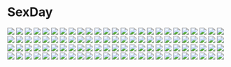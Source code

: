 # SexDay
![](https://konachan.com/image/027eea0cea91cde182442e6deb443da4/Konachan.com%20-%20183016%20all_male%20animal%20asakurashinji%20bicolored_eyes%20bird%20black_bullet%20black_hair%20gun%20male%20satomi_rentarou%20short_hair%20tie%20weapon.jpg)
![](https://konachan.com/jpeg/4b32db18f1b7c4f956b9c7223c84beb3/Konachan.com%20-%208865%20glasses%20lucky_star%20school_uniform%20stars%20takara_miyuki.jpg)
![](https://konachan.com/jpeg/f5d729c2a3f303e97b7d11cfa2e0851b/Konachan.com%20-%2084023%20ef%20ef_a_fairy_tale_of_the_two%20hayama_mizuki%20himura_yu.jpg)
![](https://konachan.com/image/dd3375a252b03ec69ea1c5693e43b0c7/Konachan.com%20-%2080500%202girls%20barefoot%20bath%20blush%20breasts%20brown_eyes%20brown_hair%20bubbles%20long_hair%20misaka_mikoto%20navel%20nude%20shirai_kuroko%20short_hair%20yanagi_shinsuke.jpg)
![](https://konachan.com/image/b97f4c6a64e7178bdae12168645b430f/Konachan.com%20-%20159400%202girls%20android_18%20blonde_hair%20blue_eyes%20breasts%20cleavage%20crossover%20dragonball%20dress%20drink%20green_eyes%20make_days%20pantyhose%20saber%20short_hair.jpg)
![](https://konachan.com/image/c6e15a93f154a997349ff4f52cd25cc9/Konachan.com%20-%2023716%20air%20kamio_misuzu%20key%20snow%20visualart%20winter.jpg)
![](https://konachan.com/jpeg/ad27a1f50bf949f242a30b32bfe20b3c/Konachan.com%20-%2069862%202girls%20blush%20bra%20breast_grab%20breasts%20censored%20game_cg%20nipples%20nude%20panties%20purple_hair%20pussy%20short_hair%20skyfish%20spread_legs%20tree%20underwear.jpg)
![](https://konachan.com/jpeg/6983c806447fda513f632e3a83628dc7/Konachan.com%20-%20149036%20ass%20chuunibyou_demo_koi_ga_shitai%21%20gym_uniform%20short_hair%20swordsouls%20tears%20tsuyuri_kumin.jpg)
![](https://konachan.com/jpeg/c7e10ca85871544196311d7125811267/Konachan.com%20-%20199043%20cherry%20food%20fruit%20hatsune_miku%20long_hair%20pink_eyes%20pink_hair%20raymond_busujima%20sakura_miku%20tie%20twintails%20vocaloid.jpg)
![](https://konachan.com/image/7f41b7d51456e5ec31512312d4868ac0/Konachan.com%20-%20297176%20blonde_hair%20blush%20brown_eyes%20brown_hair%20green_eyes%20group%20horns%20hoshii_miki%20idolmaster%20long_hair%20minase_iori%20navel%20purple_eyes%20short_hair%20skirt.jpg)
![](https://konachan.com/jpeg/b9c4c8ce0bea52672cd01b40c48cddb3/Konachan.com%20-%20291168%20blonde_hair%20blue_eyes%20blush%20breasts%20brown_hair%20food%20game_cg%20green_eyes%20long_hair%20marmalade%20pantyhose%20ponytail%20red_eyes%20skirt%20thighhighs%20tie.jpg)
![](https://konachan.com/jpeg/84c995bbbd9fa0cc76d8bc2076ba1c7e/Konachan.com%20-%20133064%20ass%20christmas%20kanna_hisashi%20panties%20thighhighs%20underwear.jpg)
![](https://konachan.com/jpeg/f8491731d2679cdb6ae95a4ae2803abf/Konachan.com%20-%20199081%20bikini%20blush%20breasts%20brown_hair%20game_cg%20giga%20kino_%28kino_konomi%29%20long_hair%20school_uniform%20shinonome_setsuna%20shirogane_x_spirits%21%20skirt%20swimsuit.jpg)
![](https://konachan.com/jpeg/f82f2ba83e850a72e124ac33be6c3881/Konachan.com%20-%20154944%20animal%20brown_eyes%20brown_hair%20fish%20original%20pikuko.jpg)
![](https://konachan.com/image/9c72e19c59bb0e96125ec4c59be4c794/Konachan.com%20-%20148369%20black_hair%20blush%20brown_eyes%20kotegawa_yui%20long_hair%20scarf%20to_love_ru%20winter.jpg)
![](https://konachan.com/image/a2c701a565a7cef86e8455fe3865819c/Konachan.com%20-%20200533%20black_hair%20breast_hold%20brown_hair%20dress%20elbow_gloves%20feathers%20gloves%20group%20headdress%20instrument%20long_hair%20original%20qghy%20red_eyes%20towel%20violin.jpg)
![](https://konachan.com/image/d7036c7bb96fd767526f1de808e5ad3e/Konachan.com%20-%2011139%20chidori_kaname%20full_metal_panic%20gun%20nagayori%20teletha_testarossa%20weapon.jpg)
![](https://konachan.com/jpeg/a7fc6e447075b62dcdbd3a43f996a9d1/Konachan.com%20-%2020673%20galaxy_angel%20milfeulle_sakuraba%20mint_blancmanche%20pink.jpg)
![](https://konachan.com/image/fa858f303dbf703708697f0ac8208a2b/Konachan.com%20-%2016010%20black_hair%20japanese_clothes%20nagomi%20tenmu_shinryuusai%20white.jpg)
![](https://konachan.com/jpeg/408fd7d0ce5a7252d7110dd438545c36/Konachan.com%20-%20259721%20ajifurai%20aliasing%20anthropomorphism%20aqua_eyes%20barefoot%20blush%20breasts%20censored%20close%20gray_hair%20handjob%20navel%20nipples%20nude%20penis%20short_hair%20wet.jpg)
![](https://konachan.com/jpeg/2c78e9e3e94842cec6d4daa134e9952d/Konachan.com%20-%20152562%20ano_ko_wa_ore_kara_hanarenai%20ass%20bed%20blush%20game_cg%20giga%20miyama_haruka%20nironiro%20panties%20ribbons%20school_uniform%20skirt%20thighhighs%20underwear%20upskirt.jpg)
![](https://konachan.com/image/2028cf0bb77fe66f0bdb595ea22d0579/Konachan.com%20-%20114019%20mahou_shoujo_madoka_magica%20tomoe_mami.jpg)
![](https://konachan.com/image/2fb5e4774e0593919f47b6b949bb9e3a/Konachan.com%20-%2028330%20alice_parade%20breast_hold%20bunnygirl%20game_cg%20pussy_juice%20unisonshift%20usagi_luna_hatsujou.jpg)
![](https://konachan.com/jpeg/d8258b9c4fd57582a0be1ea658e31fcf/Konachan.com%20-%20248593%20bandage%20bell%20bow%20braids%20cape%20choker%20doll%20flowers%20gloves%20gray_hair%20headdress%20loli%20pool%20ribbons%20sunflower%20swimsuit%20tetsubuta%20twintails%20water%20wink.jpg)
![](https://konachan.com/jpeg/45580e3c969f30c1988a0dc1785621f0/Konachan.com%20-%20211690%20breasts%20ebi_193%20green_hair%20kazami_yuuka%20navel%20nipples%20pussy%20red_eyes%20short_hair%20thighhighs%20third-party_edit%20touhou%20uncensored%20white.jpg)
![](https://konachan.com/image/977a077823f53a7a695acc7b116318cf/Konachan.com%20-%2089442%20blue_eyes%20blush%20choker%20ikaros%20jpeg_artifacts%20long_hair%20no_bra%20panties%20pink_hair%20purple_eyes%20purple_hair%20short_hair%20underwear%20wings%20yukata.jpg)
![](https://konachan.com/image/50a5280107cd5c7ab203dcce81b66f37/Konachan.com%20-%2019603%20alister_agrew%20last_exile%20tatiana_wisla.jpg)
![](https://konachan.com/image/e14b448988ecab6d8d95b15404542cd7/Konachan.com%20-%20214713%20aqua_eyes%20cherry_blossoms%20flowers%20headband%20katana%20konpaku_youmu%20lolita_fashion%20petals%20short_hair%20siyusiyu13%20sword%20touhou%20weapon%20white_hair%20yukata.jpg)
![](https://konachan.com/image/17f95bd9d1519d459a29471d8b0e2d02/Konachan.com%20-%20198369%20asami_asami%20ass%20barefoot%20blonde_hair%20blue_eyes%20breasts%20hibiki_works%20nipples%20no_bra%20pajamas%20panties%20panty_pull%20striped_panties%20underwear.jpg)
![](https://konachan.com/image/43d628572b4a6fbfaf830d9da647b10e/Konachan.com%20-%20203575%202girls%20blonde_hair%20blue_eyes%20cropped%20ichi_makoto%20long_hair%20ponytail%20purple_hair%20red_eyes%20school_uniform%20sugiura_ayano%20toshinou_kyouko%20wink%20yuru_yuri.jpg)
![](https://konachan.com/image/e8d90e6e978decd247650d4049f72ada/Konachan.com%20-%20298318%202girls%20angel%20animal%20barefoot%20book%20bra%20breasts%20cameltoe%20cat%20demon%20drink%20food%20glasses%20halo%20horns%20logo%20original%20panties%20red_eyes%20shorts%20sydus%20tail%20wings.jpg)
![](https://konachan.com/image/b4dd6cd719d45630d124b33559724888/Konachan.com%20-%20126804%20breasts%20censored%20cum%20dildo%20gym_uniform%20masturbation%20mikamin%20nipples%20original%20pussy%20topless.jpg)
![](https://konachan.com/image/61f02f641ce5efa77c32595c292b353a/Konachan.com%20-%2020867%20flcl%20kitsurubami.jpg)
![](https://konachan.com/jpeg/d88769dee9eb07cab24eb1839a3bc31e/Konachan.com%20-%20243474%202girls%20annin_doufu%20bow%20brown_eyes%20brown_hair%20crown%20dress%20elbow_gloves%20flowers%20gloves%20green_eyes%20himekawa_yuki%20idolmaster%20necklace%20short_hair%20wedding.jpg)
![](https://konachan.com/jpeg/6f8a5055de162d5619acf5eceaa08580/Konachan.com%20-%20183217%202girls%20blue_eyes%20bow%20braids%20brown_eyes%20brown_hair%20culture_japan%20iizuki_tasuku%20koizumi_amane%20long_hair%20pink_hair%20ribbons%20suenaga_mirai%20twintails.jpg)
![](https://konachan.com/image/f86b759cb6e93e0bf92a3319c86786f5/Konachan.com%20-%2098901%20hatsune_miku%20long_hair%20plastick%20thighhighs%20twintails%20vocaloid.jpg)
![](https://konachan.com/image/ad085b58f0b9753d5395fd46ff30276d/Konachan.com%20-%2073618%20animal%20animal_ears%20cat%20catgirl%20jpeg_artifacts%20kantoku%20panties%20thighhighs%20underwear.jpg)
![](https://konachan.com/image/71c4e8329f5c9946f5498d574828c4ba/Konachan.com%20-%2039570%20hidamari_sketch%20hiro%20miyako%20sae%20ume_aoki%20yuno.jpg)
![](https://konachan.com/jpeg/49640e981b8cd49cb5fb14d0ca8b839f/Konachan.com%20-%20239305%20aqua_eyes%20blue_hair%20blush%20brown_hair%20cake%20crossover%20drink%20food%20gun%20hoto_cocoa%20loli%20long_hair%20short_hair%20skirt%20sleeping%20twintails%20weapon%20white_hair.jpg)
![](https://konachan.com/image/9e9d0c4b76fe3a4992fe1f14c6996247/Konachan.com%20-%20258195%20blue_eyes%20blue_hair%20blush%20breasts%20game_cg%20long_hair%20navel%20nipples%20nude%20pussy%20school_uniform%20skirt%20sugoroku_naked%20tagme_%28artist%29%20uncensored.jpg)
![](https://konachan.com/image/e57b12383e829fa0af0db44b3fdee3e8/Konachan.com%20-%2028244%20alice_parade%20breast_grab%20breasts%20bunnygirl%20game_cg%20hitorimeno_alice%20sex%20unisonshift.jpg)
![](https://konachan.com/jpeg/38ac6983a7a1c6706ca0eed1b9b42b76/Konachan.com%20-%20189916%20blush%20japanese_clothes%20kafuu_chino%20kimono%20kirima_sharo%20scan%20school_uniform%20shiratama%20thighhighs%20ujimatsu_chiya%20waitress%20white.jpg)
![](https://konachan.com/image/60ba750445aaffc83e357321f56b95fc/Konachan.com%20-%2023388%20ghost_in_the_shell%20gun%20kusanagi_motoko%20weapon.jpg)
![](https://konachan.com/image/f34c09814af61316fc3151729a427450/Konachan.com%20-%20250534%20aliasing%20animal%20blush%20breasts%20brown_hair%20cat%20dress%20hat%20long_hair%20original%20purple_eyes%20ribbons%20shiwasu_horio%20thighhighs%20twintails%20wristwear.jpg)
![](https://konachan.com/jpeg/e963ccaa056087443a3623d2b08979a0/Konachan.com%20-%20182081%20aqua_hair%20ass%20bodysuit%20breasts%20brown_eyes%20eiyuu_senki_gold%20game_cg%20grass%20green%20long_hair%20nopan%20oyari_ashito%20skintight%20tree%20wristwear.jpg)
![](https://konachan.com/jpeg/7028243485dee7469b0291f874f997f5/Konachan.com%20-%20250309%20ass%20black_hair%20clouds%20loli%20long_hair%20original%20pink_eyes%20scan%20school_swimsuit%20sky%20swimsuit%20takoyaki_%28roast%29%20wet.jpg)
![](https://konachan.com/image/7ad9da5a78f8611e2d345080914048fd/Konachan.com%20-%20105737%20akemi_homura%20black_hair%20dress%20gloves%20headband%20kaname_madoka%20long_hair%20pantyhose%20pink_eyes%20pink_hair%20purple_eyes%20ribbons%20short_hair%20twintails.jpg)
![](https://konachan.com/image/3b973b9c76141da1706de223be8e3eeb/Konachan.com%20-%2028731%20amamiya_ushio%20bed%20blonde_hair%20blue_eyes%20blue_hair%20breasts%20brown_hair%20cleavage%20long_hair%20male%20orange_eyes%20otomiya_haine%20ribbons%20short_hair%20trap.jpg)
![](https://konachan.com/image/376fae952197aa9c6d60a87be429e1f2/Konachan.com%20-%20234408%20aliasing%20black_hair%20cjl6y5r%20japanese_clothes%20miko%20original%20shade%20shrine%20tree.jpg)
![](https://konachan.com/image/463dcdda8e0a93319e80b24484d7b206/Konachan.com%20-%2026851%20air%20kamio_misuzu.jpg)
![](https://konachan.com/image/45f19fc93e15b76b7e4de15f09e700ee/Konachan.com%20-%20223144%20mahou_shoujo_madoka_magica%20miki_sayaka%20mizuki_%28flowerlanguage%29%20sky.jpg)
![](https://konachan.com/jpeg/f7cac706502c360f46d277eb650df313/Konachan.com%20-%20145852%20animal_ears%20glasses%20gun%20panties%20pantyhose%20perrine-h_clostermann%20strike_witches%20suzume_inui%20tail%20underwear%20weapon.jpg)
![](https://konachan.com/image/d3e92e25ca47548a19feb15f28a96150/Konachan.com%20-%20211224%20bow%20hakurei_reimu%20japanese_clothes%20loli%20miko%20moon%20night%20pyonsuke0141%20skirt%20stars%20touhou.jpg)
![](https://konachan.com/jpeg/3fbbf9ffba5132ae378d6e82bc43d158/Konachan.com%20-%20252316%20anthropomorphism%20blue_eyes%20bow%20breasts%20cleavage%20gray_hair%20kantai_collection%20kashima_%28kancolle%29%20long_hair%20signed%20skirt%20tagme_%28artist%29%20twintails.jpg)
![](https://konachan.com/image/0dce99651fb23b23314363133235743c/Konachan.com%20-%20230117%20black_eyes%20black_hair%20clouds%20food%20fruit%20himekaidou_hatate%20long_hair%20shade%20sky%20touhou%20yokowachi.jpg)
![](https://konachan.com/image/d5bfffdad5d2ebbac3f2229814e0ef1f/Konachan.com%20-%20232192%20bike_shorts%20blush%20gloves%20long_hair%20mtu%20purple_eyes%20purple_hair%20shorts%20translation_request%20twintails%20vocaloid%20voiceroid%20wink%20wristwear%20yuzuki_yukari.jpg)
![](https://konachan.com/jpeg/122791a05ea833da01e5590a866b0fa9/Konachan.com%20-%20162569%202girls%20original%20pantyhose%20rumia_%28compacthuman%29%20thighhighs%20white.jpg)
![](https://konachan.com/jpeg/1cda2c16757bde65f2be24b846582004/Konachan.com%20-%20219673%20all_male%20animal_ears%20brown_hair%20catboy%20close%20deretta%20green_eyes%20male%20sorey_%28zestiria%29%20tales_of_zestiria.jpg)
![](https://konachan.com/image/5eb27d8b34b5dc49d822e61c9d5423e7/Konachan.com%20-%20161487%202girls%20brown_hair%20city%20daro_%28645046276%29%20jpeg_artifacts%20original%20ponytail%20short_hair%20sunset.jpg)
![](https://konachan.com/jpeg/6c594d334cd47fd0b8c24668c057c67f/Konachan.com%20-%2061913%20darker_than_black%20red_hair%20suou_pavlichenko.jpg)
![](https://konachan.com/jpeg/dcac7c7f566241c347ee42dad6ad305f/Konachan.com%20-%20263303%20bra%20breast_grab%20breasts%20brown_hair%20cleavage%20game_cg%20long_hair%20nipples%20open_shirt%20panties%20pantyhose%20pink_eyes%20see_through%20skirt_lift%20underwear%20wet.jpg)
![](https://konachan.com/jpeg/d8ac3c24f7bcbda16046440716b77bbb/Konachan.com%20-%20208012%20anjou_marine%20ass%20breasts%20game_cg%20ino%20nipples%20no_bra%20nopan%20purple_eyes%20pussy%20pussy_juice%20red_hair%20sister_scheme%20transparent%20uncensored.jpg)
![](https://konachan.com/image/5a35ec1f7529bd4f97df48aeb22cbd38/Konachan.com%20-%20111927%20barefoot%20bikini%20falcom%20gray_eyes%20group%20headband%20kea%20logo%20long_hair%20male%20navel%20pool%20red_hair%20scan%20shorts%20swimsuit%20tio_plato%20umbrella%20water%20wristwear.jpg)
![](https://konachan.com/image/d497ef27333eab07be6775e5fc0742d5/Konachan.com%20-%20173901%202girls%20akemi_homura%20black_hair%20blonde_hair%20boots%20gun%20hat%20headband%20long_hair%20panties%20pantyhose%20thighhighs%20tomoe_mami%20underwear%20weapon.jpg)
![](https://konachan.com/image/a62cd95448d99f127a38f602c22c20b6/Konachan.com%20-%2013144%20darker_than_black%20kirihara_misaki.jpg)
![](https://konachan.com/jpeg/d1227bd5e9e269f20c6a2ab445146b3b/Konachan.com%20-%20254121%20ass%20blush%20green_eyes%20green_hair%20hat%20isa%20komeiji_koishi%20panties%20short_hair%20thighhighs%20touhou%20underwear%20undressing.jpg)
![](https://konachan.com/image/b32ae7c12f58134db054a45a94e684e1/Konachan.com%20-%2018628%20paranoia_agent.jpg)
![](https://konachan.com/image/9568f65a86f865471a3e58e1d0341a07/Konachan.com%20-%2051131%20ikkitousen%20ryofu_housen%20ryomou_shimei%20sonken_chuubou%20sonsaku_hakufu.jpg)
![](https://konachan.com/image/59da429d8e94f0eedf8c3521a0ac9919/Konachan.com%20-%2084132%20black_eyes%20black_hair%20long_hair%20taka_tony.jpg)
![](https://konachan.com/jpeg/5c95e7b411fb6bfc836272998a2a5879/Konachan.com%20-%20305977%20ass%20cropped%20kase_daiki%20original%20panties%20school_uniform%20skirt%20skirt_lift%20thighhighs%20underwear.jpg)
![](https://konachan.com/image/17a314dd9b4c7d8da8b7532519c4cb70/Konachan.com%20-%20222539%20animal_ears%20barefoot%20cameltoe%20collar%20fang%20long_hair%20moi_%28latte_art%29%20navel%20red_eyes%20red_hair%20shingeki_no_bahamut%20signed%20twintails%20white.jpg)
![](https://konachan.com/image/073d6215f721252f9148a012a17e8861/Konachan.com%20-%2021245%20all_male%20gaara%20male%20naruto.jpg)
![](https://konachan.com/image/dbffd221952bee6866da5dc0e5714ae1/Konachan.com%20-%20222376%202girls%20akiyama_yukari%20brown_hair%20cameltoe%20combat_vehicle%20girls_und_panzer%20mokyutan%20nishizumi_miho%20panties%20short_hair%20signed%20skirt%20underwear%20upskirt.jpg)
![](https://konachan.com/image/9accdd4d07791932c401cbb30bb821b0/Konachan.com%20-%2013635%20iwakura_lain%20serial_experiments_lain.jpg)
![](https://konachan.com/image/dedcb8e2d44f4cf7b32a74ab656bdf58/Konachan.com%20-%20265830%20black_hair%20blue_eyes%20breasts%20cum%20dean%20fate_grand_order%20fate_%28series%29%20japanese_clothes%20katsushika_hokusai%20nipples%20short_hair.jpg)
![](https://konachan.com/jpeg/fc4910e7fb0b34e0a80e5728707b29a9/Konachan.com%20-%20260169%20brown_hair%20clouds%20d.va%20hat%20headphones%20liang_xing%20long_hair%20mecha%20navel%20overwatch%20shorts%20sky%20water.jpg)
![](https://konachan.com/jpeg/9c1b047571c1cdee7edeed118eb78313/Konachan.com%20-%20197204%20anthropomorphism%20blush%20breasts%20brown_eyes%20brown_hair%20cleavage%20hyuuga_%28kancolle%29%20kantai_collection%20pink%20short_hair%20swimsuit%20ulrich_%28tagaragakuin%29.jpg)
![](https://konachan.com/jpeg/a282a1ae1498660c3b90783423606cd2/Konachan.com%20-%20271417%20anus%20ass%20barefoot%20blush%20brown_hair%20ghettoyouth%20gym_uniform%20long_hair%20nude%20penis%20pubic_hair%20pussy%20red_eyes%20sex%20thighhighs%20uncensored%20watermark.jpg)
![](https://konachan.com/image/7a9661840fc70472d2158b6cfb08c3d2/Konachan.com%20-%20165317%20kamin%20original.jpg)
![](https://konachan.com/jpeg/ff6395d6f3d34fb49dc94fbc6bcc1939/Konachan.com%20-%2045498%20green%20hatsune_miku%20nipples%20nude%20topless%20vocaloid.jpg)
![](https://konachan.com/image/7320e653acffdb26dbcf3e5aba497e42/Konachan.com%20-%20199269%20barefoot%20bow%20dress%20garter%20love_live%21_school_idol_project%20nagitoki%20nishikino_maki%20red_hair%20ribbons.jpg)
![](https://konachan.com/jpeg/7f30cbe584ddb3ff6cb15020ec9adca3/Konachan.com%20-%20294225%20building%20city%20dress%20glasses%20hat%20male%20original%20scenic%20stairs%20teikoku_shounen.jpg)
![](https://konachan.com/jpeg/51364d6c0c7f65051102106b855f10b2/Konachan.com%20-%20121774%20autoire_f_artemis%20bath%20game_cg%20ima_mo_itsuka_mo_faruna_runa%20japanese_clothes%20kamiya_tomoe%20long_hair%20see_through.jpg)
![](https://konachan.com/image/0d025e2de83fef56779ed2995df56a00/Konachan.com%20-%20112000%20atelier_totori%20kishida_mel%20totooria_helmold.jpg)
![](https://konachan.com/jpeg/81dde0013c20e6835d2dd36532603df1/Konachan.com%20-%2089909%20gradient%20kami_nomi_zo_shiru_sekai%20ribbons%20school_uniform%20shiomiya_shiori%20yuto.jpg)
![](https://konachan.com/image/5c4995739ff31883a161ed3977fc0508/Konachan.com%20-%20138598%20animal_ears%20black_hair%20blush%20breasts%20catgirl%20fingering%20gokou_ruri%20long_hair%20masturbation%20nipples%20open_shirt%20red_eyes%20thighhighs%20yamako_%28mdo%29.jpg)
![](https://konachan.com/image/4b0cdab47bbddc0675541302222e2c5d/Konachan.com%20-%2057477%203d%20green_hair%20hatsune_miku%20headphones%20long_hair%20skirt%20thighhighs%20tie%20tripshots%20twintails%20vocaloid.jpg)
![](https://konachan.com/image/e590fb5dc398ecd0698d346caf266bbd/Konachan.com%20-%20150523%202girls%20animal_ears%20blonde_hair%20blue_eyes%20flowers%20long_hair%20naomi_%28sekai_no_hate_no_kissaten%29%20original%20tail.jpg)
![](https://konachan.com/image/b0826cd5821c170261b0a0b90c7f71c0/Konachan.com%20-%2097825%20aqua_hair%20green_eyes%20hatsune_miku%20jpeg_artifacts%20long_hair%20shinryou_rei%20twintails%20vocaloid.jpg)
![](https://konachan.com/jpeg/bf2a67eba95eb152532d387dacd189ab/Konachan.com%20-%20291784%20aliasing%20feathers%20gomennasai%20halo%20headband%20original%20pink%20short_hair%20tail%20wings.jpg)
![](https://konachan.com/image/756425372aab258b20816739d64d66c2/Konachan.com%20-%20221955%20d.va%20mercy_%28overwatch%29%20overwatch%20pharah_%28overwatch%29%20song_ren.jpg)
![](https://konachan.com/image/59b37f478d322d9f277582ed09d740f1/Konachan.com%20-%20228132%20blush%20choker%20collar%20doll%20hoodie%20nepgear%20neptune%20purple_eyes%20purple_hair%20purple_heart%20short_hair%20signed%20the-sinner%20thighhighs%20watermark%20wink.jpg)
![](https://konachan.com/image/ff7dc8d04adcb7d6af2273f8f038a6e6/Konachan.com%20-%20142656%20black_hair%20blush%20close%20crying%20kagerou_project%20saionji%20scarf%20tateyama_ayano%20tears.jpg)
![](https://konachan.com/image/427fc591a2eb7e914f8c4de6d10b27e9/Konachan.com%20-%20110665%20astraea%20chaos_%28sora_no_otoshimono%29%20ikaros%20kazane_hiyori%20mitsuki_sohara%20nymph%20sakurai_tomoki%20sora_no_otoshimono%20wings.jpg)
![](https://konachan.com/image/5bd4e61406989c8784f8a702c41b5df9/Konachan.com%20-%20144518%202girls%20aki_minoriko%20aki_shizuha%20autumn%20blonde_hair%20hat%20leaves%20poyan_noken%20red_eyes%20short_hair%20touhou.jpg)
![](https://konachan.com/jpeg/e86d5e42011e0040258dcbda651ca63e/Konachan.com%20-%20181961%20amakura%20ass%20blue_eyes%20game_cg%20kouduki_haruka%20long_hair%20night%20pink_hair%20root_nuko%20school_uniform%20skirt%20sky%20stars%20umisora_no_fragments%20upskirt.jpg)
![](https://konachan.com/image/505474a8531a088b1476a5d6928f2464/Konachan.com%20-%20300236%20blush%20bow%20breasts%20brown_hair%20clouds%20cropped%20fang%20long_hair%20nipples%20no_bra%20open_shirt%20original%20red_eyes%20sazaki_ichiri%20sky%20stairs%20twintails.jpg)
![](https://konachan.com/image/f3a70a123311c01bef1020cacd89fb2e/Konachan.com%20-%20247966%20amagami%20ayatsuji_tsukasa%20black_eyes%20black_hair%20book%20long_hair%20mirror%20pantyhose%20reflection%20santa_%28sunflower%29%20skirt%20thighhighs.jpg)
![](https://konachan.com/jpeg/2c5e573116e830eb71bba6e7bc57b2d3/Konachan.com%20-%20177400%20brown%20.flow%20flowers%20mask%20sabitsuki%20short_hair%20skirt%20tabashio%20white_hair%20yume_nikki.jpg)
![](https://konachan.com/jpeg/5500ae1d6503c8a2e229c84a4bdf7d4c/Konachan.com%20-%20307576%202girls%20black_hair%20blush%20brown_eyes%20crying%20flowers%20hiten_goane_ryu%20original%20purple_hair%20rain%20school_uniform%20skirt%20umbrella%20water%20wet.jpg)
